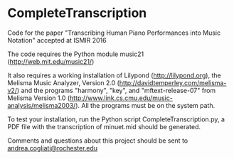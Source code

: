 # CompleteTranscription
Code for the paper "Transcribing Human Piano Performances into Music Notation" accepted at ISMIR 2016

The code requires the Python module music21 (http://web.mit.edu/music21/)

It also requires a working installation of Lilypond (http://lilypond.org), the Melisma Music Analyzer, Version 2.0 (http://davidtemperley.com/melisma-v2/) and the programs "harmony", "key", and "mftext-release-07" from Melisma Version 1.0 (http://www.link.cs.cmu.edu/music-analysis/melisma2003/). All the programs must be on the system path.

To test your installation, run the Python script CompleteTranscription.py, a PDF file with the transcription of minuet.mid should be generated.

Comments and questions about this project should be sent to <andrea.cogliati@rochester.edu>
